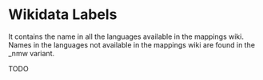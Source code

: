 # Wikidata Labels
It contains the name in all the languages available in the mappings wiki. Names in the languages not available in the mappings wiki are found in the _nmw variant.

TODO
